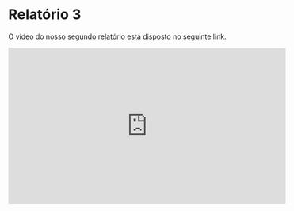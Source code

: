 # Relatório 3
O vídeo do nosso segundo relatório está disposto no seguinte link:

<iframe width="560" height="315" src="https://www.youtube.com/watch?v=YOzQ4JH2H4A" frameborder="0" allow="accelerometer; autoplay; clipboard-write; encrypted-media; gyroscope; picture-in-picture" allowfullscreen></iframe>

